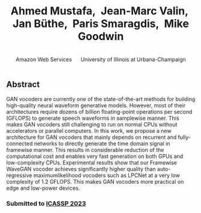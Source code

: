 # <center> Ahmed Mustafa,&nbsp; Jean-Marc Valin,&nbsp; Jan Büthe,&nbsp; Paris Smaragdis,&nbsp; Mike Goodwin </center>

<br> 
<center>Amazon Web Services &nbsp;&nbsp;&nbsp;&nbsp;   University of Illinois at Urbana-Champaign</center> 

<br>

## Abstract
GAN vocoders are currently one of the state-of-the-art methods for building high-quality neural waveform generative models. However, most of their architectures require dozens of billion floating-point operations per second (GFLOPS) to generate speech waveforms in samplewise manner. This makes GAN vocoders still challenging to run on normal CPUs without accelerators or parallel computers. In this work, we propose a new architecture for GAN vocoders that mainly depends on recurrent and fully-connected networks to directly generate the time domain signal in framewise manner. This results in considerable reduction of the computational cost and enables very fast generation on both GPUs and low-complexity CPUs. Experimental results show that our Framewise WaveGAN vocoder achieves significantly higher quality than auto-regressive maximumlikelihood vocoders such as LPCNet at a very low complexity of 1.2 GFLOPS. This makes GAN vocoders more practical on edge and low-power devices.

### Submitted to <a href="https://2023.ieeeicassp.org/">ICASSP 2023</a>
